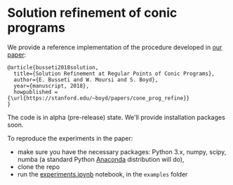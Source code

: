 # Solution refinement of conic programs

We provide a reference implementation of the procedure developed in 
[our paper](https://stanford.edu/~boyd/cone_prog_refine):

```
@article{busseti2018solution,
  title={Solution Refinement at Regular Points of Conic Programs},
  author={E. Busseti and W. Moursi and S. Boyd},
  year={manuscript, 2018},
  howpublished = {\url{https://stanford.edu/~boyd/papers/cone_prog_refine}}
}
```

The code is in alpha (pre-release) state. We'll provide installation packages soon. 

To reproduce the experiments in the paper:
- make sure you have the necessary packages: Python 3.x, numpy, scipy, numba 
(a standard Python [Anaconda](https://www.anaconda.com/download) distribution will do), 
- clone the repo
- run the [experiments.ipynb](https://github.com/cvxgrp/cone_prog_refine/blob/master/examples/experiments.ipynb) notebook,
in the `examples` folder
